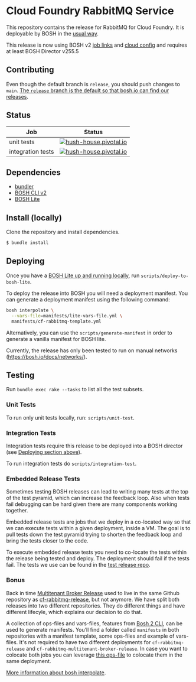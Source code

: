 # Cloud Foundry RabbitMQ Service

This repository contains the release for RabbitMQ for Cloud Foundry.
It is deployable by BOSH in the [usual way](https://bosh.io/docs/deploying.html).

This release is now using BOSH v2 [job links](https://bosh.io/docs/links.html) and [cloud config](https://bosh.io/docs/cloud-config.html) and requires at least BOSH Director v255.5

## Contributing

Even though the default branch is `release`, you should push changes to `main`. [The `release` branch is the default so that bosh.io can find our releases](https://github.com/bosh-io/releases#how-does-boshio-find-my-release).

## Status

Job | Status
--- | ---
unit tests | [![hush-house.pivotal.io](https://hush-house.pivotal.io/api/v1/teams/pcf-rabbitmq/pipelines/cf-rabbitmq-release/jobs/unit-tests/badge)](https://hush-house.pivotal.io/teams/pcf-rabbitmq/pipelines/cf-rabbitmq-release/jobs/unit-tests)
integration tests | [![hush-house.pivotal.io](https://hush-house.pivotal.io/api/v1/teams/pcf-rabbitmq/pipelines/cf-rabbitmq-release/jobs/integration-test/badge)](https://hush-house.pivotal.io/teams/pcf-rabbitmq/pipelines/cf-rabbitmq-release/jobs/integration-test)

## Dependencies

- [bundler](http://bundler.io/)
- [BOSH CLI v2](https://bosh.io/docs/cli-v2.html#install)
- [BOSH Lite](https://bosh.io/docs/bosh-lite)


## Install (locally)

Clone the repository and install dependencies.
```bash
$ bundle install
```

## Deploying

Once you have a [BOSH Lite up and running locally](https://bosh.io/docs/bosh-lite), run `scripts/deploy-to-bosh-lite`.

To deploy the release into BOSH you will need a deployment manifest. You can generate a deployment manifest using the following command:
```sh
bosh interpolate \
  --vars-file=manifests/lite-vars-file.yml \
  manifests/cf-rabbitmq-template.yml
```

Alternatively, you can use the `scripts/generate-manifest` in order to generate a vanilla manifest for BOSH lite.

Currently, the release has only been tested to run on manual networks (https://bosh.io/docs/networks/).

## Testing

Run `bundle exec rake --tasks` to list all the test subsets.

### Unit Tests

To run only unit tests locally, run: `scripts/unit-test`.

### Integration Tests
Integration tests require this release to be deployed into a BOSH director (see [Deploying section above](#deploying)).

To run integration tests do `scripts/integration-test`.

### Embedded Release Tests

Sometimes testing BOSH releases can lead to writing many tests at the top of
the test pyramid, which can increase the feedback loop. Also when tests fail
debugging can be hard given there are many components working together.

Embedded release tests are jobs that we deploy in a co-located way so that we
can execute tests within a given deployment, inside a VM. The goal is to pull
tests down the test pyramid trying to shorten the feedback loop and bring the
tests closer to the code.

To execute embedded release tests you need to co-locate the tests within the
release being tested and deploy. The deployment should fail if the tests fail.
The tests we use can be found in the [test release repo](https://github.com/pivotal-cf/cf-rabbitmq-test-release).

### Bonus
Back in time [Multitenant Broker Release](https://github.com/pivotal-cf/cf-rabbitmq-multitenant-broker-release/) used to live in the same Github repository as [cf-rabbitmq-release](https://github.com/pivotal-cf/cf-rabbitmq-release), but not anymore. We have split both releases into two different repositories. They do different things and have different lifecyle, which explains our decision to do that.

A collection of ops-files and vars-files, features from [Bosh 2 CLI](https://bosh.io/docs/cli-int/), can be used to generate manifests. You’ll find a folder called `manifests` in both repositories with a manifest template, some ops-files and example of vars-files. It's not required to have two different deployments for `cf-rabbitmq-release` and `cf-rabbitmq-multitenant-broker-release`. In case you want to colocate both jobs you can leverage [this ops-file](https://github.com/pivotal-cf/cf-rabbitmq-multitenant-broker-release/blob/master/manifests/add-cf-rabbitmq.yml) to colocate them in the same deployment.

[More information about bosh interpolate](https://bosh.io/docs/cli-int/).

